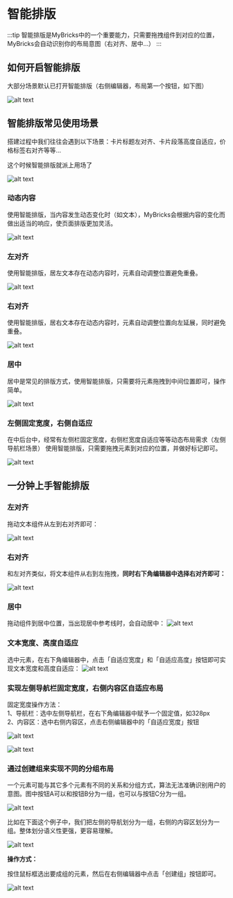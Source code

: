 # 智能排版

:::tip
智能排版是MyBricks中的一个重要能力，只需要拖拽组件到对应的位置，MyBricks会自动识别你的布局意图（右对齐、居中…）
:::

## 如何开启智能排版
大部分场景默认已打开智能排版（右侧编辑器，布局第一个按钮，如下图）

![alt text](img/image-10.png)

## 智能排版常见使用场景
搭建过程中我们往往会遇到以下场景：卡片标题左对齐、卡片段落高度自适应，价格标签右对齐等等… 

这个时候智能排版就派上用场了

![alt text](img/image-12.png)

### 动态内容
使用智能排版，当内容发生动态变化时（如文本），MyBricks会根据内容的变化而做出适当的响应，使页面排版更加灵活。

![alt text](<img/2024-04-24 19.34.31-1.gif>)

### 左对齐
使用智能排版，居左文本存在动态内容时，元素自动调整位置避免重叠。

![alt text](<img/2024-04-24 19.56.43.gif>)

### 右对齐
使用智能排版，居右文本存在动态内容时，元素自动调整位置向左延展，同时避免重叠。    

![alt text](<img/2024-04-24 21.18.37.gif>)

### 居中
居中是常见的排版方式，使用智能排版，只需要将元素拖拽到中间位置即可，操作简单。

![alt text](<img/2024-04-24 21.33.09.gif>)

### 左侧固定宽度，右侧自适应
在中后台中，经常有左侧栏固定宽度，右侧栏宽度自适应等等动态布局需求（左侧导航栏场景）
使用智能排版，只需要拖拽元素到对应的位置，并做好标记即可。

![alt text](<img/2024-03-08 17.42.38.gif>)




## 一分钟上手智能排版

### 左对齐
拖动文本组件从左到右对齐即可：

![alt text](<img/2024-04-24 21.56.29.gif>)

### 右对齐 
和左对齐类似，将文本组件从右到左拖拽，**同时右下角编辑器中选择右对齐即可：**

![alt text](<img/2024-04-25 11.11.41.gif>)

### 居中
拖动组件到居中位置，当出现居中参考线时，会自动居中：
![alt text](<img/2024-04-25 11.14.32.gif>)

### 文本宽度、高度自适应
选中元素，在右下角编辑器中，点击「自适应宽度」和「自适应高度」按钮即可实现文本宽度和高度自适应：
![alt text](<img/2024-04-25 11.17.14.gif>)


### 实现左侧导航栏固定宽度，右侧内容区自适应布局
固定宽度操作方法：   
1、导航栏：选中左侧导航栏，在右下角编辑器中赋予一个固定值，如328px   
2、内容区：选中右侧内容区，点击右侧编辑器中的「自适应宽度」按钮

![alt text](img/image-4.png)

![alt text](img/image-5.png)

### 通过创建组来实现不同的分组布局
一个元素可能与其它多个元素有不同的关系和分组方式，算法无法准确识别用户的意图。图中按钮A可以和按钮B分为一组，也可以与按钮C分为一组。

![alt text](img/image-6.png)

比如在下面这个例子中，我们把左侧的导航划分为一组，右侧的内容区划分为一组。整体划分语义性更强，更容易理解。

![alt text](img/image-7.png)

**操作方式：**

按住鼠标框选出要成组的元素，然后在右侧编辑器中点击「创建组」按钮即可。

![alt text](<img/2024-04-25 11.41.32.gif>)